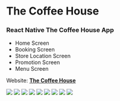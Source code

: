 # The Coffee House
### React Native The Coffee House App

- Home Screen
- Booking Screen
- Store Location Screen
- Promotion Screen
- Menu Screen

Website: **[The Coffee House](https://thecoffeehouse.com/)**

![](/preview/1.jpg)
![](/preview/2.jpg)
![](/preview/3.jpg)
![](/preview/4.jpg)
![](/preview/5.jpg)
![](/preview/6.jpg)
![](/preview/7.jpg)
![](/preview/8.jpg)
![](/preview/9.jpg)
